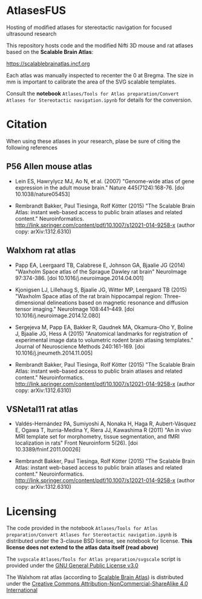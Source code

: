 # AtlasesFUS
Hosting of modified atlases for stereotactic navigation for focused ultrasound research

This repository hosts code and the  modified Nifti 3D mouse and rat atlases based on the **Scalable Brain Atlas**:

https://scalablebrainatlas.incf.org


Each atlas was manually inspected to recenter the 0 at Bregma. The size in mm is important to calibrate the area of the SVG scalable templates.

Consult the **notebook** `Atlases/Tools for Atlas preparation/Convert Atlases for Stereotactic navigation.ipynb` for details for the conversion.

# Citation

When using these atlases in your research, plase be sure of citing the following references

## P56 Allen mouse atlas
* Lein ES, Hawrylycz MJ, Ao N, et al. (2007) "Genome-wide atlas of gene expression in the adult mouse brain." Nature 445(7124):168-76. [doi 10.1038/nature05453]

* Rembrandt Bakker, Paul Tiesinga, Rolf Kötter (2015)
"The Scalable Brain Atlas: instant web-based access to public brain atlases and related content."
Neuroinformatics. http://link.springer.com/content/pdf/10.1007/s12021-014-9258-x (author copy: arXiv:1312.6310)


## Walxhom rat atlas
* Papp EA, Leergaard TB, Calabrese E, Johnson GA, Bjaalie JG (2014) "Waxholm Space atlas of the Sprague Dawley rat brain" NeuroImage 97:374-386. [doi 10.1016/j.neuroimage.2014.04.001]

* Kjonigsen LJ, Lillehaug S, Bjaalie JG, Witter MP, Leergaard TB (2015) "Waxholm Space atlas of the rat brain hippocampal region: Three-dimensional delineations based on magnetic resonance and diffusion tensor imaging." NeuroImage 108:441–449. [doi 10.1016/j.neuroimage.2014.12.080]

* Sergejeva M, Papp EA, Bakker R, Gaudnek MA, Okamura-Oho Y, Boline J, Bjaalie JG, Hess A (2015) "Anatomical landmarks for registration of experimental image data to volumetric rodent brain atlasing templates." Journal of Neuroscience Methods 240:161-169. [doi 10.1016/j.jneumeth.2014.11.005]

* Rembrandt Bakker, Paul Tiesinga, Rolf Kötter (2015)
"The Scalable Brain Atlas: instant web-based access to public brain atlases and related content."
Neuroinformatics. http://link.springer.com/content/pdf/10.1007/s12021-014-9258-x (author copy: arXiv:1312.6310)

## VSNetal11 rat atlas
* Valdés-Hernández PA, Sumiyoshi A, Nonaka H, Haga R, Aubert-Vásquez E, Ogawa T, Iturria-Medina Y, Riera JJ, Kawashima R (2011) "An in vivo MRI template set for morphometry, tissue segmentation, and fMRI localization in rats" Front Neuroinform 5(26). [doi 10.3389/fninf.2011.00026]

* Rembrandt Bakker, Paul Tiesinga, Rolf Kötter (2015)
"The Scalable Brain Atlas: instant web-based access to public brain atlases and related content."
Neuroinformatics. http://link.springer.com/content/pdf/10.1007/s12021-014-9258-x (author copy: arXiv:1312.6310)

# Licensing

The code provided in the  notebook `Atlases/Tools for Atlas preparation/Convert Atlases for Stereotactic navigation.ipynb` is distributed under the 3-clause BSD license, see notebook for license. **This license does not extend to the atlas data itself (read above)**

The `svgscale` `Atlases/Tools for Atlas preparation/svgscale` script is provided under the [GNU General Public License v3.0](https://github.com/numixproject/numix-tools/blob/master/LICENSE)

The Walxhom rat atlas (according to [Scalable Brain Atlas](https://scalablebrainatlas.incf.org)) is distributed under the
[Creative Commons Attribution-NonCommercial-ShareAlike 4.0 International](https://creativecommons.org/licenses/by-nc-sa/4.0/)
